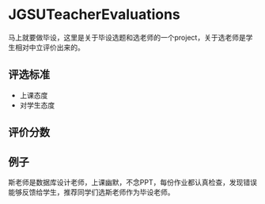 # JGSUTeacherEvaluations
马上就要做毕设，这里是关于毕设选题和选老师的一个project，关于选老师是学生相对中立评价出来的。
## 评选标准
+ 上课态度
+ 对学生态度

## 评价分数

## 例子
斯老师是数据库设计老师，上课幽默，不念PPT，每份作业都认真检查，发现错误能够反馈给学生，推荐同学们选斯老师作为毕设老师。